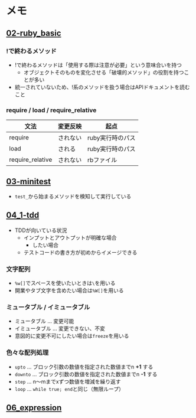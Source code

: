 # メモ

## [02-ruby_basic](./02-ruby_basic)

### !で終わるメソッド

- !で終わるメソッドは「使用する際は注意が必要」という意味合いを持つ
  - オブジェクトそのものを変化させる「破壊的メソッド」の役割を持つことが多い
- 統一されていないため、!系のメソッドを扱う場合はAPIドキュメントを読むこと

### require / load / require_relative

文法 | 変更反映 | 起点
--- | --- | ---
require | されない | ruby実行時のパス
load | される | ruby実行時のパス
require_relative | されない | rbファイル

## [03-minitest](./03-minitest)

- `test_`から始まるメソッドを検知して実行している

## [04_1-tdd](./04_1-tdd)

- TDDが向いている状況
  - インプットとアウトプットが明確な場合
    - したい場合
  - テストコードの書き方が初めからイメージできる

### 文字配列

- `%w[]`でスペースを使いたいときは`\`を用いる
- 開業やタブ文字を含めたい場合は`%W[]`を用いる

### ミュータブル / イミュータブル

- ミュータブル ... 変更可能
- イミュータブル ... 変更できない、不変
- 意図的に変更不可にしたい場合は`freeze`を用いる

### 色々な配列処理

- `upto` ... ブロック引数の数値を指定された数値までn **+1** する
- `downto` ... ブロック引数の数値を指定された数値までn **-1** する
- `step` ... n〜mまでxずつ数値を増減を繰り返す
- `loop` ... `while true; end`と同じ（無限ループ）

## [06_expression](./06_expression)
